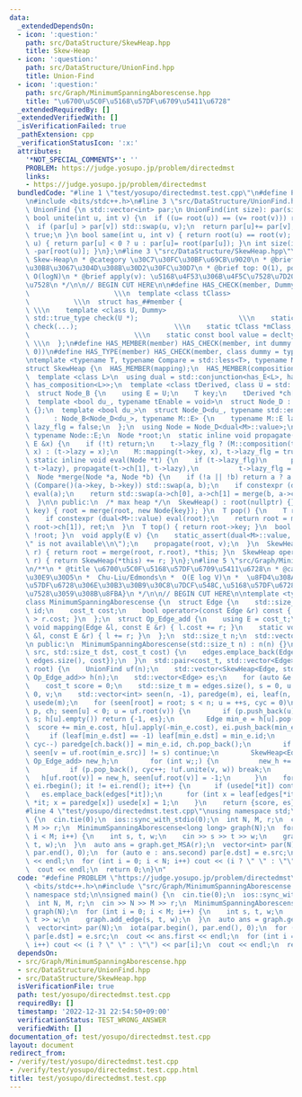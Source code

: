 ```yaml
---
data:
  _extendedDependsOn:
  - icon: ':question:'
    path: src/DataStructure/SkewHeap.hpp
    title: Skew-Heap
  - icon: ':question:'
    path: src/DataStructure/UnionFind.hpp
    title: Union-Find
  - icon: ':question:'
    path: src/Graph/MinimumSpanningAborescense.hpp
    title: "\u6700\u5C0F\u5168\u57DF\u6709\u5411\u6728"
  _extendedRequiredBy: []
  _extendedVerifiedWith: []
  _isVerificationFailed: true
  _pathExtension: cpp
  _verificationStatusIcon: ':x:'
  attributes:
    '*NOT_SPECIAL_COMMENTS*': ''
    PROBLEM: https://judge.yosupo.jp/problem/directedmst
    links:
    - https://judge.yosupo.jp/problem/directedmst
  bundledCode: "#line 1 \"test/yosupo/directedmst.test.cpp\"\n#define PROBLEM \"https://judge.yosupo.jp/problem/directedmst\"\
    \n#include <bits/stdc++.h>\n#line 3 \"src/DataStructure/UnionFind.hpp\"\nstruct\
    \ UnionFind {\n std::vector<int> par;\n UnionFind(int size): par(size, -1) {}\n\
    \ bool unite(int u, int v) {\n  if ((u= root(u)) == (v= root(v))) return false;\n\
    \  if (par[u] > par[v]) std::swap(u, v);\n  return par[u]+= par[v], par[v]= u,\
    \ true;\n }\n bool same(int u, int v) { return root(u) == root(v); }\n int root(int\
    \ u) { return par[u] < 0 ? u : par[u]= root(par[u]); }\n int size(int u) { return\
    \ -par[root(u)]; }\n};\n#line 3 \"src/DataStructure/SkewHeap.hpp\"\n/**\n * @title\
    \ Skew-Heap\n * @category \u30C7\u30FC\u30BF\u69CB\u9020\n * @brief \u30DE\u30FC\
    \u30B8\u3067\u304D\u308B\u30D2\u30FC\u30D7\n * @brief top: O(1), pop, push, merge:\
    \ O(logN)\n * @brief apply(v): \u5168\u4F53\u306B\u4F5C\u7528\u7D20v\u3092\u9069\
    \u7528\n */\n\n// BEGIN CUT HERE\n\n#define HAS_CHECK(member, Dummy)         \
    \                     \\\n  template <class tClass>                          \
    \           \\\n  struct has_##member {                                      \
    \ \\\n    template <class U, Dummy>                                 \\\n    static\
    \ std::true_type check(U *);                         \\\n    static std::false_type\
    \ check(...);                        \\\n    static tClass *mClass;          \
    \                          \\\n    static const bool value = decltype(check(mClass))::value;\
    \ \\\n  };\n#define HAS_MEMBER(member) HAS_CHECK(member, int dummy = (&U::member,\
    \ 0))\n#define HAS_TYPE(member) HAS_CHECK(member, class dummy = typename U::member)\n\
    \ntemplate <typename T, typename Compare = std::less<T>, typename M = void>\n\
    struct SkewHeap {\n  HAS_MEMBER(mapping);\n  HAS_MEMBER(composition);\n  HAS_TYPE(E);\n\
    \  template <class L>\n  using dual = std::conjunction<has_E<L>, has_mapping<L>,\
    \ has_composition<L>>;\n  template <class tDerived, class U = std::nullptr_t>\n\
    \  struct Node_B {\n    using E = U;\n    T key;\n    tDerived *ch[2];\n  };\n\
    \  template <bool du_, typename tEnable = void>\n  struct Node_D : Node_B<Node_D<du_>>\
    \ {};\n  template <bool du_>\n  struct Node_D<du_, typename std::enable_if_t<du_>>\n\
    \      : Node_B<Node_D<du_>, typename M::E> {\n    typename M::E lazy;\n    bool\
    \ lazy_flg = false;\n  };\n  using Node = Node_D<dual<M>::value>;\n  using E =\
    \ typename Node::E;\n  Node *root;\n  static inline void propagate(Node *&t, const\
    \ E &x) {\n    if (!t) return;\n    t->lazy_flg ? (M::composition(t->lazy, x),\
    \ x) : (t->lazy = x);\n    M::mapping(t->key, x), t->lazy_flg = true;\n  }\n \
    \ static inline void eval(Node *t) {\n    if (t->lazy_flg)\n      propagate(t->ch[0],\
    \ t->lazy), propagate(t->ch[1], t->lazy),\n          t->lazy_flg = false;\n  }\n\
    \  Node *merge(Node *a, Node *b) {\n    if (!a || !b) return a ? a : b;\n    if\
    \ (Compare()(a->key, b->key)) std::swap(a, b);\n    if constexpr (dual<M>::value)\
    \ eval(a);\n    return std::swap(a->ch[0], a->ch[1] = merge(b, a->ch[1])), a;\n\
    \  }\n\n public:\n  /* max heap */\n  SkewHeap() : root(nullptr) {}\n  void push(T\
    \ key) { root = merge(root, new Node{key}); }\n  T pop() {\n    T ret = root->key;\n\
    \    if constexpr (dual<M>::value) eval(root);\n    return root = merge(root->ch[0],\
    \ root->ch[1]), ret;\n  }\n  T top() { return root->key; }\n  bool empty() { return\
    \ !root; }\n  void apply(E v) {\n    static_assert(dual<M>::value, \"\\\"apply\\\
    \" is not available\\n\");\n    propagate(root, v);\n  }\n  SkewHeap &operator+=(SkewHeap\
    \ r) { return root = merge(root, r.root), *this; }\n  SkewHeap operator+(SkewHeap\
    \ r) { return SkewHeap(*this) += r; }\n};\n#line 5 \"src/Graph/MinimumSpanningAborescense.hpp\"\
    \n/**\n * @title \u6700\u5C0F\u5168\u57DF\u6709\u5411\u6728\n * @category \u30B0\
    \u30E9\u30D5\n *  Chu-Liu/Edmonds\n *  O(E log V)\n *  \u8FD4\u308A\u5024:{\u5168\
    \u57DF\u6728\u306E\u30B3\u30B9\u30C8\u7DCF\u548C,\u5168\u57DF\u6728\u306B\u4F7F\
    \u7528\u3059\u308B\u8FBA}\n */\n\n// BEGIN CUT HERE\n\ntemplate <typename cost_t>\n\
    class MinimumSpanningAborescense {\n  struct Edge {\n    std::size_t src, dst,\
    \ id;\n    cost_t cost;\n    bool operator>(const Edge &r) const { return this->cost\
    \ > r.cost; }\n  };\n  struct Op_Edge_add {\n    using E = cost_t;\n    static\
    \ void mapping(Edge &l, const E &r) { l.cost += r; }\n    static void composition(E\
    \ &l, const E &r) { l += r; }\n  };\n  std::size_t n;\n  std::vector<Edge> edges;\n\
    \n public:\n  MinimumSpanningAborescense(std::size_t n) : n(n) {}\n  void add_edge(std::size_t\
    \ src, std::size_t dst, cost_t cost) {\n    edges.emplace_back(Edge{src, dst,\
    \ edges.size(), cost});\n  }\n  std::pair<cost_t, std::vector<Edge>> get_MSA(int\
    \ root) {\n    UnionFind uf(n);\n    std::vector<SkewHeap<Edge, std::greater<Edge>,\
    \ Op_Edge_add>> h(n);\n    std::vector<Edge> es;\n    for (auto &e : edges) h[e.dst].push(e);\n\
    \    cost_t score = 0;\n    std::size_t m = edges.size(), s = 0, u = s, cyc =\
    \ 0, v;\n    std::vector<int> seen(n, -1), paredge(m), ei, leaf(n, -1), par(n),\
    \ usede(m);\n    for (seen[root] = root; s < n; u = ++s, cyc = 0)\n      for (std::vector<int>\
    \ p, ch; seen[u] < 0; u = uf.root(v)) {\n        if (p.push_back(u), seen[u] =\
    \ s; h[u].empty()) return {-1, es};\n        Edge min_e = h[u].pop();\n      \
    \  score += min_e.cost, h[u].apply(-min_e.cost), ei.push_back(min_e.id);\n   \
    \     if (leaf[min_e.dst] == -1) leaf[min_e.dst] = min_e.id;\n        for (; cyc;\
    \ cyc--) paredge[ch.back()] = min_e.id, ch.pop_back();\n        if (ch.push_back(min_e.id);\
    \ seen[v = uf.root(min_e.src)] != s) continue;\n        SkewHeap<Edge, std::greater<Edge>,\
    \ Op_Edge_add> new_h;\n        for (int w;;) {\n          new_h += h[w = p.back()];\n\
    \          if (p.pop_back(), cyc++; !uf.unite(v, w)) break;\n        }\n     \
    \   h[uf.root(v)] = new_h, seen[uf.root(v)] = -1;\n      }\n    for (auto it =\
    \ ei.rbegin(); it != ei.rend(); it++) {\n      if (usede[*it]) continue;\n   \
    \   es.emplace_back(edges[*it]);\n      for (int x = leaf[edges[*it].dst]; x !=\
    \ *it; x = paredge[x]) usede[x] = 1;\n    }\n    return {score, es};\n  }\n};\n\
    #line 4 \"test/yosupo/directedmst.test.cpp\"\nusing namespace std;\n\nsigned main()\
    \ {\n  cin.tie(0);\n  ios::sync_with_stdio(0);\n  int N, M, r;\n  cin >> N >>\
    \ M >> r;\n  MinimumSpanningAborescense<long long> graph(N);\n  for (int i = 0;\
    \ i < M; i++) {\n    int s, t, w;\n    cin >> s >> t >> w;\n    graph.add_edge(s,\
    \ t, w);\n  }\n  auto ans = graph.get_MSA(r);\n  vector<int> par(N);\n  iota(par.begin(),\
    \ par.end(), 0);\n  for (auto e : ans.second) par[e.dst] = e.src;\n  cout << ans.first\
    \ << endl;\n  for (int i = 0; i < N; i++) cout << (i ? \" \" : \"\") << par[i];\n\
    \  cout << endl;\n  return 0;\n}\n"
  code: "#define PROBLEM \"https://judge.yosupo.jp/problem/directedmst\"\n#include\
    \ <bits/stdc++.h>\n#include \"src/Graph/MinimumSpanningAborescense.hpp\"\nusing\
    \ namespace std;\n\nsigned main() {\n  cin.tie(0);\n  ios::sync_with_stdio(0);\n\
    \  int N, M, r;\n  cin >> N >> M >> r;\n  MinimumSpanningAborescense<long long>\
    \ graph(N);\n  for (int i = 0; i < M; i++) {\n    int s, t, w;\n    cin >> s >>\
    \ t >> w;\n    graph.add_edge(s, t, w);\n  }\n  auto ans = graph.get_MSA(r);\n\
    \  vector<int> par(N);\n  iota(par.begin(), par.end(), 0);\n  for (auto e : ans.second)\
    \ par[e.dst] = e.src;\n  cout << ans.first << endl;\n  for (int i = 0; i < N;\
    \ i++) cout << (i ? \" \" : \"\") << par[i];\n  cout << endl;\n  return 0;\n}"
  dependsOn:
  - src/Graph/MinimumSpanningAborescense.hpp
  - src/DataStructure/UnionFind.hpp
  - src/DataStructure/SkewHeap.hpp
  isVerificationFile: true
  path: test/yosupo/directedmst.test.cpp
  requiredBy: []
  timestamp: '2022-12-31 22:54:50+09:00'
  verificationStatus: TEST_WRONG_ANSWER
  verifiedWith: []
documentation_of: test/yosupo/directedmst.test.cpp
layout: document
redirect_from:
- /verify/test/yosupo/directedmst.test.cpp
- /verify/test/yosupo/directedmst.test.cpp.html
title: test/yosupo/directedmst.test.cpp
---
```

